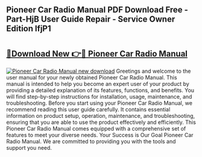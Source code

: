 ## Pioneer Car Radio Manual PDF Download Free - Part-HjB User Guide Repair - Service Owner Edition lfjP1

# <h2><a href="http://cf10683.oget.top/?id=Pioneer+Car+Radio+Manual">🔗Download New 👉🔴 Pioneer Car Radio Manual</a></h2>

[![Pioneer Car Radio Manual new download](https://i.imgur.com/5g1atiW.png)](http://cf10683.oget.top/?id=Pioneer+Car+Radio+Manual)
Greetings and welcome to the user manual for your newly obtained Pioneer Car Radio Manual. This manual is intended to help you become an expert user of your product by providing a detailed explanation of its features, functions, and benefits. You will find step-by-step instructions for installation, usage, maintenance, and troubleshooting. Before you start using your Pioneer Car Radio Manual, we recommend reading this user guide carefully. It contains essential information on product setup, operation, maintenance, and troubleshooting, ensuring that you are able to use the product effectively and efficiently. This Pioneer Car Radio Manual comes equipped with a comprehensive set of features to meet your diverse needs. Your Success is Our Goal Pioneer Car Radio Manual. We are committed to providing you with the tools and support you need.
